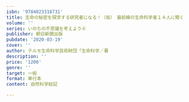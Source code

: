 ```yaml
---
isbn: '9784023318731'
title: 生命の秘密を探求する研究者になる！（仮）　最前線の生命科学者１４人に聞く
volume: ''
series: いのちの不思議を考えよう④
publisher: 朝日新聞出版
pubdate: '2020-03-19'
cover: ''
author: テルモ生命科学芸術財団「生命科学／著
description: ''
price: '1200'
genre: ''
target: 一般
format: 単行本
content: 自然科学総記

---
```

